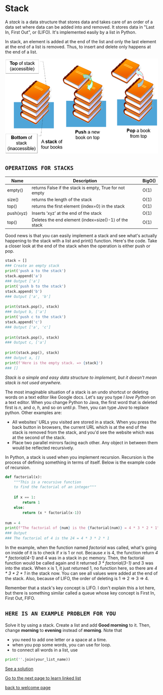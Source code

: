# Stack

A *stack* is a data structure that stores data and takes care of an order of a data set where data can be added into and removed. It stores data in "Last In, First Out", or (LIFO). It's implemented easily by a list in Python. 

In stack, an element is added at the end of the list and only the last element at the end of a list is removed. Thus, to insert and delete only happens at the end of a list. 

![Visualize a stack](picture_files/stack_1.png)

## **`OPERATIONS FOR STACKS`**
Name | Description | BigO()
-----| ------------|--------
empty()| returns False if the stack is empty, True for not empty|O(1)
size()| returns the length of the stack|O(1)
top()| returns the first element (index=0) in the stack |O(1)
push(xyz)| Inserts ‘xyz’ at the end of the stack|O(1)
top()| Deletes the end element (index=size()-1) of the stack|O(1)

Good news is that you can easily implement a stack and see what's actually happening to the stack with a list and print() function. Here's the code. Take a closer look at the end of the stack when the operation is either push or pop.
``` python
stack = []
### Create an empty stack
print('push a to the stack')
stack.append('a')
### Output ['a']
print('push b to the stack')
stack.append('b')
### Output ['a', 'b']

print(stack.pop(), stack)
### Output b, ['a']
print('push c to the stack')
stack.append('c')
### Output ['a', 'c']

print(stack.pop(), stack)
### Output c, ['a']

print(stack.pop(), stack)
### Output a, []
print(f'Here is the empty stack. => {stack}')
### []
```

*Stack is a simple and easy data structure to implement, but it doesn't mean stack is not used anywhere.*

The most imaginable situation of a stack is an undo shortcut or deleting words on a text editor like Google docs. Let's say you type *I love Python* on a text editor. When you change Python to Java, the first word that is deleted first is *n*, and *o*, *h*, and so on until *p*. Then, you can type *Java* to replace python.
Other examples are: 
* All websites' URLs you visited are stored in a stack. When you press the back button in browsers, the current URL which is at the end of the stack is removed from the stack, and you'd see the website which was at the second of the stack. 
* Place two parallel mirrors facing each other. Any object in between them would be reflected recursively.

In Python, a stack is used when you implement recursion. Recursion is the process of defining something in terms of itself. Below is the example code of recursion. 

``` python
def factorial(x):
    """This is a recursive function
    to find the factorial of an integer"""

    if x == 1:
        return 1
    else:
        return (x * factorial(x-1))

num = 4
print(f"The factorial of {num} is the {factorial(num)} = 4 * 3 * 2 * 1")
### Output 
### The factorial of 4 is the 24 = 4 * 3 * 2 * 1
```
In the example, when the function named *factorial* was called, what's going on inside of it is to check if *x* is 1 or not. Because *x* is 4, the function return *4 * factorial(4-1)* and 4 was in a stack in pc memory. Then, the factorial function would be called again and it returned *3 * factorial(3-1)* and 3 was into the stack. When x is 1, it just returned 1, no function here, so there are *4 * 3 * 2 * 1* in the stack now. You can see all values were added at the end of the stack. Also, because of LIFO, the order of deleting is 1 => 2 => 3 => 4. 

Remember that a stack's key concept is LIFO. I don't explain this a lot here, but there is something similar called a queue whose key concept is First In, First Out, FIFO.

## **`HERE IS AN EXAMPLE PROBLEM FOR YOU `**
Solve it by using a stack. 
Create a list and add **Good morning** to it. Then, change **morning** to **evening** instead of **morning**.
Note that 
* you need to add one letter or a space at a time. 
* when you pop some words, you can use for loop. 
* to connect all words in a list, use
``` python
print(''.join(your_list_name))
```

[See a solution](solution/solve_stack.md)

[Go to the next page to learn linked list](./linked_list.md)

[back to welcome page](./welcome.md)